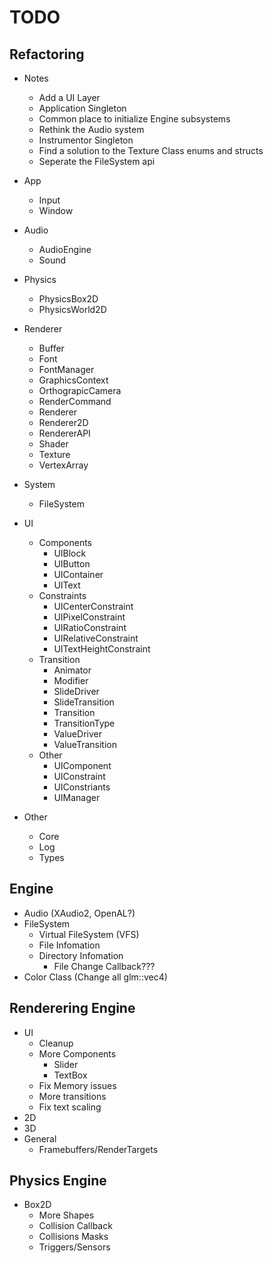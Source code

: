 # TODO

## Refactoring
* Notes
  - Add a UI Layer
  - Application Singleton
  - Common place to initialize Engine subsystems
  - Rethink the Audio system
  - Instrumentor Singleton
  - Find a solution to the Texture Class enums and structs
  - Seperate the FileSystem api

* App
  - Input
  - Window
* Audio
  - AudioEngine
  - Sound
* Physics
  - PhysicsBox2D
  - PhysicsWorld2D
* Renderer
  - Buffer
  - Font
  - FontManager
  - GraphicsContext
  - OrthograpicCamera
  - RenderCommand
  - Renderer
  - Renderer2D
  - RendererAPI
  - Shader
  - Texture
  - VertexArray
* System
  - FileSystem
* UI
  * Components
    - UIBlock
    - UIButton
    - UIContainer
    - UIText
  * Constraints
    - UICenterConstraint
    - UIPixelConstraint
    - UIRatioConstraint
    - UIRelativeConstraint
    - UITextHeightConstraint
  * Transition
    - Animator
    - Modifier
    - SlideDriver
    - SlideTransition
    - Transition
    - TransitionType
    - ValueDriver
    - ValueTransition
  * Other
    - UIComponent
    - UIConstraint
    - UIConstriants
    - UIManager
* Other
  - Core
  - Log
  - Types

## Engine
* Audio (XAudio2, OpenAL?)
* FileSystem
  - Virtual FileSystem (VFS)
  - File Infomation
  - Directory Infomation
    - File Change Callback???
* Color Class (Change all glm::vec4)

## Renderering Engine
* UI 
  - Cleanup
  - More Components
    - Slider
    - TextBox
  - Fix Memory issues
  - More transitions
  - Fix text scaling
* 2D
* 3D
* General
  - Framebuffers/RenderTargets

## Physics Engine
* Box2D
  - More Shapes
  - Collision Callback
  - Collisions Masks
  - Triggers/Sensors